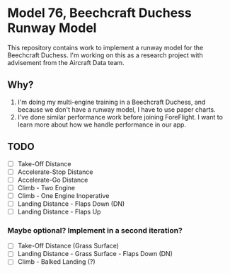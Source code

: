 # Model 76, Beechcraft Duchess Runway Model

This repository contains work to implement a runway model for the Beechcraft Duchess. I'm working on this as a research project with advisement from the Aircraft Data team.

## Why?

1) I'm doing my multi-engine training in a Beechcraft Duchess, and because we don't have a runway model, I have to use paper charts.
2) I've done similar performance work before joining ForeFlight. I want to learn more about how we handle performance in our app.

## TODO

- [ ] Take-Off Distance
- [ ] Accelerate-Stop Distance
- [ ] Accelerate-Go Distance
- [ ] Climb - Two Engine
- [ ] Climb - One Engine Inoperative
- [ ] Landing Distance - Flaps Down (DN)
- [ ] Landing Distance - Flaps Up

### Maybe optional? Implement in a second iteration?

- [ ] Take-Off Distance (Grass Surface)
- [ ] Landing Distance - Grass Surface - Flaps Down (DN)
- [ ] Climb - Balked Landing (?)
